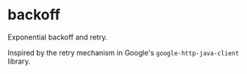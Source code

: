 # backoff

Exponential backoff and retry.

Inspired by the retry mechanism in Google's `google-http-java-client` library.
